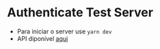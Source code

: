 # Authenticate Test Server

- Para iniciar o server use `yarn dev`
- API diponível [aqui](https://github.com/DaviCarvalho5/authenticate-test-api)
